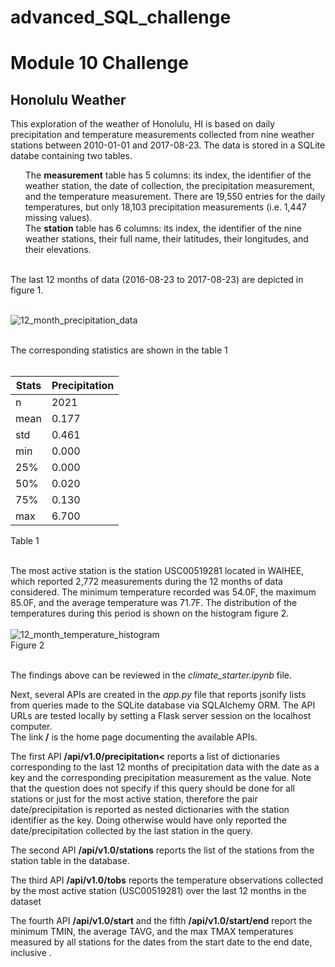 # advanced_SQL_challenge
<h1>Module 10 Challenge</h1>

<h2>Honolulu Weather</h2>

This exploration of the weather of Honolulu, HI is based on daily precipitation and temperature measurements collected from nine weather stations between 2010-01-01 and 2017-08-23.
The data is stored in a SQLite databe containing two tables.
<ul>
The <b>measurement</b> table has 5 columns: its index, the identifier of the weather station, the date of collection, the precipitation measurement, and the temperature measurement.
There are 19,550 entries for the daily temperatures, but only 18,103 precipitation measurements (i.e. 1,447 missing values). <br>
The <b>station</b> table has 6 columns: its index, the identifier of the nine weather stations, their full name, their latitudes, their longitudes, and their elevations.
</ul>
<br>
The last 12 months of data (2016-08-23 to 2017-08-23) are depicted in figure 1.

<br>![12_month_precipitation_data](https://github.com/xoffvsg/advanced_SQL_challenge/assets/141395221/94e5e1e7-327d-4a59-bc0b-16343e549f75)
<br><br>

The corresponding statistics are shown in the table 1
<br><br>

Stats|Precipitation
--- | ---
n	|2021
mean	|0.177
std|	0.461
min	|0.000
25%	|0.000
50%	|0.020
75%	|0.130
max	|6.700

Table 1
<br><br>

The most active station is the station USC00519281 located in WAIHEE, which reported 2,772 measurements during the 12 months of data considered. The minimum temperature recorded was 54.0F, the maximum 85.0F, and the average temperature was 71.7F. The distribution of the temperatures during this period is shown on the histogram figure 2. <br>
<br>
![12_month_temperature_histogram](https://github.com/xoffvsg/advanced_SQL_challenge/assets/141395221/5f2887a9-1081-426f-a133-18f36ce1fc0e)
<br>
Figure 2
<br><br>

The findings above can be reviewed in the <i>climate_starter.ipynb</i> file.
<br>

Next, several APIs are created in the <i> app.py </i> file that reports jsonify lists from queries made to the SQLite database via SQLAlchemy ORM. The API URLs are tested locally by setting a Flask server session on the localhost computer.
<br>
The link **/** is the home page documenting the available APIs.<br>

The first API **/api/v1.0/precipitation<** reports a list of dictionaries corresponding to the last 12 months of precipitation data with the date as a key and the corresponding precipitation measurement as the value. Note that the question does not specify if this query should be done for all stations or just for the most active station, therefore the pair date/precipitation is reported as nested dictionaries with the station identifier as the key. Doing otherwise would have only reported the date/precipitation collected by the last station in the query. <br>

The second API **/api/v1.0/stations** reports the list of the stations from the station table in the database.<br>

The third API **/api/v1.0/tobs** reports the temperature observations collected by the most active station (USC00519281) over the last 12 months in the dataset<br>

The fourth API **/api/v1.0/start** and the fifth  **/api/v1.0/start/end** report the minimum TMIN, the average TAVG, and the max TMAX temperatures measured by all stations for the dates from the start date to the end date, inclusive .<br>


